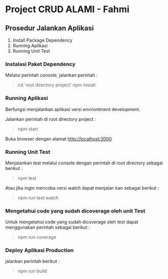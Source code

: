 # Project CRUD ALAMI - Fahmi

## Prosedur Jalankan Aplikasi
1. Install Package Dependency
1. Running Aplikasi
1. Running Unit Test

### Instalasi Paket Dependency

Melalui perintah console, jalankan perintah :
> cd 'root directory project'
> npm install

### Running Aplikasi
Berfungsi menjalankan aplikasi versi environtment development.

Jalankan perintah di root directory project :
> npm start

Buka browser dengan alamat [http://localhost:3000](http://localhost:3000) 


### Running Unit Test

Menjalankan test melalui console dengan perintah di root directory sebagai berikut : 
> npm test

Atau jika ingin mencoba versi watch dapat menjalan kan sebagai berikut : 
> npm run test:watch


### Mengetahui code yang sudah dicoverage oleh unit Test

Untuk mengetahui code yang sudah dicoverage oleh test dapat menggunakan perintah sebagai berikut :
> npm run coverage

### Deploy Aplikasi Production

jalankan perintah berikut :
> npm run build


